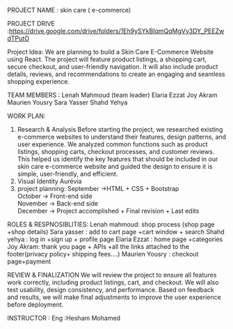 PROJECT NAME : skin care ( e-commerce)

PROJECT DRIVE :https://drive.google.com/drive/folders/1Eh9ySYkBIqmQqMgVy3DY_PEEZwdTPutO

Project Idea: We are planning to build a Skin Care E-Commerce Website using React. The project will 
feature product listings, a shopping cart, secure checkout, and user-friendly navigation. It 
will also include product details, reviews, and recommendations to create an engaging and 
seamless shopping experience. 

TEAM MEMBERS : 
Lenah Mahmoud (team leader) 
Elaria Ezzat 
Joy Akram 
Maurien Yousry 
Sara Yasser 
Shahd Yehya 

WORK PLAN:
1. Research & Analysis
Before starting the project, we researched existing e-commerce websites to understand 
their features, design patterns, and user experience. We analyzed common functions such 
as product listings, shopping carts, checkout processes, and customer reviews. This 
helped us identify the key features that should be included in our skin care e-commerce 
website and guided the design to ensure it is simple, user-friendly, and efficient.
2. Visual Identity
Aurévia
3. project planning:
September →HTML + CSS + Bootstrap  
October → Front-end side    
November → Back-end side  
December → Project accomplished + Final revision + Last edits

ROLES & RESPNOSIBLITIES:
Lenah mahmoud: shop process (shop page +shop details) 
Sara yasser : add to cart page +cart window + search 
Shahd yehya : log in +sign up + profile page 
Elaria Ezzat : home page +categories
Joy Akram: thank you page + APIs +all the links attached to the footer(privacy policy+ shipping fees....) 
Maurien Yousry : checkout page+payment

REVIEW & FINALIZATION
We will review the project to ensure all features work correctly, including product listings, 
cart, and checkout. We will also test usability, design consistency, and performance. 
Based on feedback and results, we will make final adjustments to improve the user 
experience before deployment.

INSTRUCTOR : 
Eng :Hesham Mohamed


